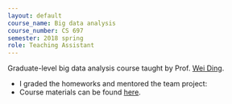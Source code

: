 ```yaml
---
layout: default
course_name: Big data analysis 
course_number: CS 697
semester: 2018 spring 
role: Teaching Assistant
---
```

Graduate-level big data analysis course taught by Prof. [Wei Ding](https://www.cs.umb.edu/~ding). 
- I graded the homeworks and mentored the team project:
- Course materials can be found [here](https://www.cs.umb.edu/~ding/history/480_697_fall_2016/). 
